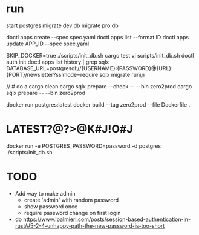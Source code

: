# run
start postgres
migrate dev db
migrate pro db

doctl apps create --spec spec.yaml
doctl apps list --format ID
doctl apps update APP_ID --spec spec.yaml

SKIP_DOCKER=true ./scripts/init_db.sh
cargo test
vi scripts/init_db.sh
doctl auth init
doctl apps list
history | grep sqlx
DATABASE_URL=postgresql://{USERNAME}:{PASSWORD}@{URL}:{PORT}/newsletter?sslmode=require sqlx migrate run\n

// # do a cargo clean
cargo sqlx prepare --check -- --bin zero2prod
cargo sqlx prepare -- --bin zero2prod

docker run postgres:latest
docker build --tag zero2prod --file Dockerfile .

# LATEST?@?>@K#J!O#J
docker run -e POSTGRES_PASSWORD=password -d postgres
./scripts/init_db.sh


# TODO
- Add way to make admin
    - create 'admin' with random password
    - show password once
    - require password change on first login
- do https://www.lpalmieri.com/posts/session-based-authentication-in-rust/#5-2-4-unhappy-path-the-new-password-is-too-short
